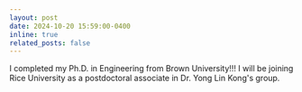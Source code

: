 ```yaml
---
layout: post
date: 2024-10-20 15:59:00-0400
inline: true
related_posts: false
---
```


I completed my Ph.D. in Engineering from Brown University!!! I will be joining Rice University as a postdoctoral associate in Dr. Yong Lin Kong's group.
